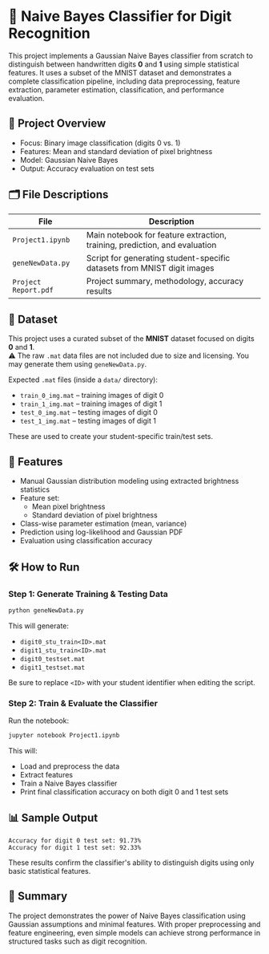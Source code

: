 # 🔢 Naive Bayes Classifier for Digit Recognition

This project implements a Gaussian Naive Bayes classifier from scratch to distinguish between handwritten digits **0** and **1** using simple statistical features. It uses a subset of the MNIST dataset and demonstrates a complete classification pipeline, including data preprocessing, feature extraction, parameter estimation, classification, and performance evaluation.

## 📌 Project Overview

- Focus: Binary image classification (digits 0 vs. 1)
- Features: Mean and standard deviation of pixel brightness
- Model: Gaussian Naive Bayes
- Output: Accuracy evaluation on test sets

## 🗂️ File Descriptions

| File                 | Description                                                                 |
|----------------------|-----------------------------------------------------------------------------|
| `Project1.ipynb`     | Main notebook for feature extraction, training, prediction, and evaluation |
| `geneNewData.py`     | Script for generating student-specific datasets from MNIST digit images     |
| `Project Report.pdf` | Project summary, methodology, accuracy results                              |

## 📁 Dataset

This project uses a curated subset of the **MNIST** dataset focused on digits **0** and **1**.  
⚠️ The raw `.mat` data files are not included due to size and licensing. You may generate them using `geneNewData.py`.

Expected `.mat` files (inside a `data/` directory):

- `train_0_img.mat` – training images of digit 0  
- `train_1_img.mat` – training images of digit 1  
- `test_0_img.mat` – testing images of digit 0  
- `test_1_img.mat` – testing images of digit 1  

These are used to create your student-specific train/test sets.

## 🚀 Features

- Manual Gaussian distribution modeling using extracted brightness statistics
- Feature set:
  - Mean pixel brightness
  - Standard deviation of pixel brightness
- Class-wise parameter estimation (mean, variance)
- Prediction using log-likelihood and Gaussian PDF
- Evaluation using classification accuracy

## 🛠️ How to Run

### **Step 1: Generate Training & Testing Data**

```bash
python geneNewData.py
```

This will generate:
- `digit0_stu_train<ID>.mat`
- `digit1_stu_train<ID>.mat`
- `digit0_testset.mat`
- `digit1_testset.mat`

Be sure to replace `<ID>` with your student identifier when editing the script.

### **Step 2: Train & Evaluate the Classifier**

Run the notebook:

```bash
jupyter notebook Project1.ipynb
```

This will:
- Load and preprocess the data
- Extract features
- Train a Naive Bayes classifier
- Print final classification accuracy on both digit 0 and 1 test sets

## 📊 Sample Output

```
Accuracy for digit 0 test set: 91.73%
Accuracy for digit 1 test set: 92.33%
```

These results confirm the classifier's ability to distinguish digits using only basic statistical features.

## 📄 Summary

The project demonstrates the power of Naive Bayes classification using Gaussian assumptions and minimal features. With proper preprocessing and feature engineering, even simple models can achieve strong performance in structured tasks such as digit recognition.
